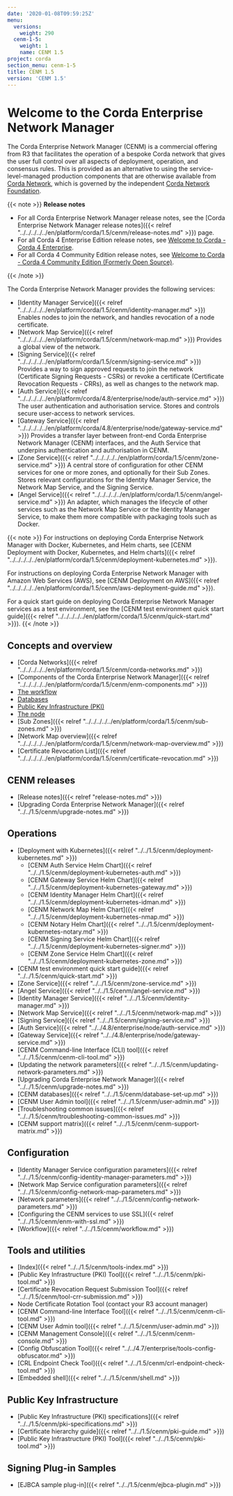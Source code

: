 ```yaml
---
date: '2020-01-08T09:59:25Z'
menu:
  versions:
    weight: 290
  cenm-1-5:
    weight: 1
    name: CENM 1.5
project: corda
section_menu: cenm-1-5
title: CENM 1.5
version: 'CENM 1.5'
---
```



# Welcome to the Corda Enterprise Network Manager

The Corda Enterprise Network Manager (CENM) is a commercial offering from R3 that facilitates the operation of a bespoke
Corda network that gives the user full control over all aspects of deployment, operation, and consensus rules.
This is provided as an alternative to using the service-level-managed production components
that are otherwise available from [Corda Network](https://corda.network), which is governed by the independent
[Corda Network Foundation](https://corda.network/).

{{< note >}}
**Release notes**

* For all Corda Enterprise Network Manager release notes, see the [Corda Enterprise Network Manager release notes]({{< relref "../../../../../en/platform/corda/1.5/cenm/release-notes.md" >}}) page.
* For all Corda 4 Enterprise Edition release notes, see [Welcome to Corda - Corda 4 Enterprise](../../../../../en/platform/corda.html#corda-4-enterprise).
* For all Corda 4 Community Edition release notes, see [Welcome to Corda - Corda 4 Community Edition (Formerly Open Source)](../../../../../en/platform/corda.html#corda-4-community-edition-formerly-open-source).

{{< /note >}}

The Corda Enterprise Network Manager provides the following services:

* [Identity Manager Service]({{< relref "../../../../../en/platform/corda/1.5/cenm/identity-manager.md" >}}) Enables nodes to join the network, and handles revocation of a node certificate.
* [Network Map Service]({{< relref "../../../../../en/platform/corda/1.5/cenm/network-map.md" >}}) Provides a global view of the network.
* [Signing Service]({{< relref "../../../../../en/platform/corda/1.5/cenm/signing-service.md" >}}) Provides a way to sign approved requests to join the network (Certificate Signing Requests - CSRs) or revoke a certificate (Certificate Revocation Requests - CRRs), as well as changes to the network map.
* [Auth Service]({{< relref "../../../../../en/platform/corda/4.8/enterprise/node/auth-service.md" >}}) The user authentication and authorisation service. Stores and controls secure user-access to network services.
* [Gateway Service]({{< relref "../../../../../en/platform/corda/4.8/enterprise/node/gateway-service.md" >}}) Provides a transfer layer between front-end Corda Enterprise Network Manager (CENM) interfaces, and the Auth Service that underpins authentication and authorisation in CENM.
* [Zone Service]({{< relref "../../../../../en/platform/corda/1.5/cenm/zone-service.md" >}}) A central store of configuration for other CENM services for one or more zones, and optionally for their Sub Zones. Stores relevant configurations for the Identity Manager Service, the Network Map Service, and the Signing Service.
* [Angel Service]({{< relref "../../../../../en/platform/corda/1.5/cenm/angel-service.md" >}}) An adapter, which manages the lifecycle of other services such as the Network Map Service or the Identity Manager Service, to make them more compatible with packaging tools such as Docker.

{{< note >}}
For instructions on deploying Corda Enterprise Network Manager with Docker, Kubernetes, and Helm charts, see [CENM Deployment with Docker, Kubernetes, and Helm charts]({{< relref "../../../../../en/platform/corda/1.5/cenm/deployment-kubernetes.md" >}}).

For instructions on deploying Corda Enterprise Network Manager with Amazon Web Services (AWS), see [CENM Deployment on AWS]({{< relref "../../../../../en/platform/corda/1.5/cenm/aws-deployment-guide.md" >}}).

For a quick start guide on deploying Corda Enterprise Network Manager services as a test environment, see the [CENM test environment quick start guide]({{< relref "../../../../../en/platform/corda/1.5/cenm/quick-start.md" >}}).
{{< /note >}}

## Concepts and overview

* [Corda Networks]({{< relref "../../../../../en/platform/corda/1.5/cenm/corda-networks.md" >}})
* [Components of the Corda Enterprise Network Manager]({{< relref "../../../../../en/platform/corda/1.5/cenm/enm-components.md" >}})
* [The workflow](../../../../../en/platform/corda/1.5/cenm/enm-components.html#the-workflow)
* [Databases](../../../../../en/platform/corda/1.5/cenm/enm-components.html#databases)
* [Public Key Infrastructure (PKI)](../../../../../en/platform/corda/1.5/cenm/enm-components.html#public-key-infrastructure-pki)
* [The node](../../../../../en/platform/corda/1.5/cenm/enm-components.html#the-node)
* [Sub Zones]({{< relref "../../../../../en/platform/corda/1.5/cenm/sub-zones.md" >}})
* [Network Map overview]({{< relref "../../../../../en/platform/corda/1.5/cenm/network-map-overview.md" >}})
* [Certificate Revocation List]({{< relref "../../../../../en/platform/corda/1.5/cenm/certificate-revocation.md" >}})

## CENM releases
* [Release notes]({{< relref "release-notes.md" >}})
* [Upgrading Corda Enterprise Network Manager]({{< relref "../../1.5/cenm/upgrade-notes.md" >}})

## Operations

* [Deployment with Kubernetes]({{< relref "../../1.5/cenm/deployment-kubernetes.md" >}})
  * [CENM Auth Service Helm Chart]({{< relref "../../1.5/cenm/deployment-kubernetes-auth.md" >}})
  * [CENM Gateway Service Helm Chart]({{< relref "../../1.5/cenm/deployment-kubernetes-gateway.md" >}})
  * [CENM Identity Manager Helm Chart]({{< relref "../../1.5/cenm/deployment-kubernetes-idman.md" >}})
  * [CENM Network Map Helm Chart]({{< relref "../../1.5/cenm/deployment-kubernetes-nmap.md" >}})
  * [CENM Notary Helm Chart]({{< relref "../../1.5/cenm/deployment-kubernetes-notary.md" >}})
  * [CENM Signing Service Helm Chart]({{< relref "../../1.5/cenm/deployment-kubernetes-signer.md" >}})
  * [CENM Zone Service Helm Chart]({{< relref "../../1.5/cenm/deployment-kubernetes-zone.md" >}})
* [CENM test environment quick start guide]({{< relref "../../1.5/cenm/quick-start.md" >}})
* [Zone Service]({{< relref "../../1.5/cenm/zone-service.md" >}})
* [Angel Service]({{< relref "../../1.5/cenm/angel-service.md" >}})
* [Identity Manager Service]({{< relref "../../1.5/cenm/identity-manager.md" >}})
* [Network Map Service]({{< relref "../../1.5/cenm/network-map.md" >}})
* [Signing Service]({{< relref "../../1.5/cenm/signing-service.md" >}})
* [Auth Service]({{< relref "../../4.8/enterprise/node/auth-service.md" >}})
* [Gateway Service]({{< relref "../../4.8/enterprise/node/gateway-service.md" >}})
* [CENM Command-line Interface (CLI) tool]({{< relref "../../1.5/cenm/cenm-cli-tool.md" >}})
* [Updating the network parameters]({{< relref "../../1.5/cenm/updating-network-parameters.md" >}})
* [Upgrading Corda Enterprise Network Manager]({{< relref "../../1.5/cenm/upgrade-notes.md" >}})
* [CENM databases]({{< relref "../../1.5/cenm/database-set-up.md" >}})
* [CENM User Admin tool]({{< relref "../../1.5/cenm/user-admin.md" >}})
* [Troubleshooting common issues]({{< relref "../../1.5/cenm/troubleshooting-common-issues.md" >}})
* [CENM support matrix]({{< relref "../../1.5/cenm/cenm-support-matrix.md" >}})

## Configuration

* [Identity Manager Service configuration parameters]({{< relref "../../1.5/cenm/config-identity-manager-parameters.md" >}})
* [Network Map Service configuration parameters]({{< relref "../../1.5/cenm/config-network-map-parameters.md" >}})
* [Network parameters]({{< relref "../../1.5/cenm/config-network-parameters.md" >}})
* [Configuring the CENM services to use SSL]({{< relref "../../1.5/cenm/enm-with-ssl.md" >}})
* [Workflow]({{< relref "../../1.5/cenm/workflow.md" >}})

## Tools and utilities

* [Index]({{< relref "../../1.5/cenm/tools-index.md" >}})
* [Public Key Infrastructure (PKI) Tool]({{< relref "../../1.5/cenm/pki-tool.md" >}})
* [Certificate Revocation Request Submission Tool]({{< relref "../../1.5/cenm/tool-crr-submission.md" >}})
* Node Certificate Rotation Tool (contact your R3 account manager)
* [CENM Command-line Interface Tool]({{< relref "../../1.5/cenm/cenm-cli-tool.md" >}})
* [CENM User Admin tool]({{< relref "../../1.5/cenm/user-admin.md" >}})
* [CENM Management Console]({{< relref "../../1.5/cenm/cenm-console.md" >}})
* [Config Obfuscation Tool]({{< relref "../../4.7/enterprise/tools-config-obfuscator.md" >}})
* [CRL Endpoint Check Tool]({{< relref "../../1.5/cenm/crl-endpoint-check-tool.md" >}})
* [Embedded shell]({{< relref "../../1.5/cenm/shell.md" >}})

## Public Key Infrastructure

* [Public Key Infrastructure (PKI) specifications]({{< relref "../../1.5/cenm/pki-specifications.md" >}})
* [Certificate hierarchy guide]({{< relref "../../1.5/cenm/pki-guide.md" >}})
* [Public Key Infrastructure (PKI) Tool]({{< relref "../../1.5/cenm/pki-tool.md" >}})

## Signing Plug-in Samples

* [EJBCA sample plug-in]({{< relref "../../1.5/cenm/ejbca-plugin.md" >}})
